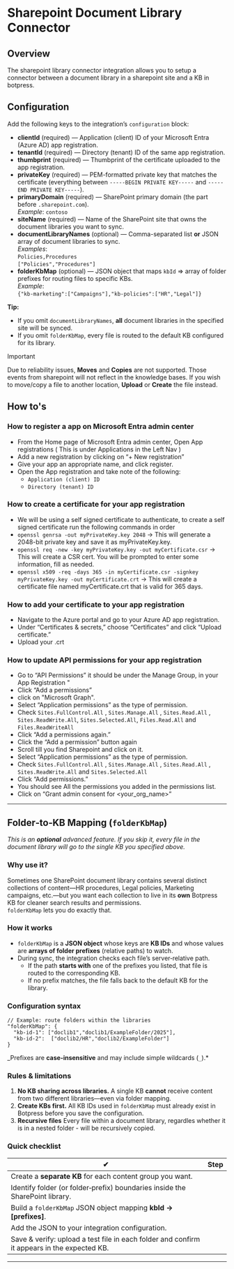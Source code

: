 # Sharepoint Document Library Connector

## Overview

The sharepoint library connector integration allows you to setup a connector between a document library in a sharepoint site and a KB in botpress.

## Configuration

Add the following keys to the integration’s `configuration` block:

- **clientId** (required) — Application (client) ID of your Microsoft Entra (Azure AD) app registration.
- **tenantId** (required) — Directory (tenant) ID of the same app registration.
- **thumbprint** (required) — Thumbprint of the certificate uploaded to the app registration.
- **privateKey** (required) — PEM-formatted private key that matches the certificate (everything between `-----BEGIN PRIVATE KEY-----` and `-----END PRIVATE KEY-----`).
- **primaryDomain** (required) — SharePoint primary domain (the part before `.sharepoint.com`).  
  _Example_: `contoso`
- **siteName** (required) — Name of the SharePoint site that owns the document libraries you want to sync.
- **documentLibraryNames** (optional) — Comma-separated list **or** JSON array of document libraries to sync.  
  _Examples_:  
  `Policies,Procedures`  
  `["Policies","Procedures"]`
- **folderKbMap** (optional) — JSON object that maps `kbId` ⇒ array of folder prefixes for routing files to specific KBs.  
  _Example_:  
  `{"kb-marketing":["Campaigns"],"kb-policies":["HR","Legal"]}`

**Tip:**

- If you omit `documentLibraryNames`, **all** document libraries in the specified site will be synced.
- If you omit `folderKbMap`, every file is routed to the default KB configured for its library.

> [!IMPORTANT]  
> Due to reliability issues, **Moves** and **Copies** are not supported. Those events from sharepoint will not reflect in the knowledge bases. If you wish to move/copy a file to another location, **Upload** or **Create** the file instead.

## How to's

### How to register a app on Microsoft Entra admin center

- From the Home page of Microsoft Entra admin center, Open App registrations ( This is under Applications in the Left Nav )
- Add a new registration by clicking on “+ New registration”
- Give your app an appropriate name, and click register.
- Open the App registration and take note of the following:
  - `Application (client) ID`
  - `Directory (tenant) ID`

### How to create a certificate for your app registration

- We will be using a self signed certificate to authenticate, to create a self signed certificate run the following commands in order
- `openssl genrsa -out myPrivateKey.key 2048` → This will generate a 2048-bit private key and save it as myPrivateKey.key.
- `openssl req -new -key myPrivateKey.key -out myCertificate.csr` → This will create a CSR cert. You will be prompted to enter some information, fill as needed.
- `openssl x509 -req -days 365 -in myCertificate.csr -signkey myPrivateKey.key -out myCertificate.crt` → This will create a certificate file named myCertificate.crt that is valid for 365 days.

### How to add your certificate to your app registration

- Navigate to the Azure portal and go to your Azure AD app registration.
- Under “Certificates & secrets,” choose “Certificates” and click “Upload certificate.”
- Upload your .crt

### How to update API permissions for your app registration

- Go to “API Permissions” it should be under the Manage Group, in your App Registration "
- Click “Add a permissions”
- click on "Microsoft Graph".
- Select “Application permissions” as the type of permission.
- Check `Sites.FullControl.All` , `Sites.Manage.All` , `Sites.Read.All` , `Sites.ReadWrite.All`, `Sites.Selected.All`, `Files.Read.All` and `Files.ReadWriteAll`
- Click “Add a permissions again.”
- Click the “Add a permission” button again
- Scroll till you find Sharepoint and click on it.
- Select “Application permissions” as the type of permission.
- Check `Sites.FullControl.All` , `Sites.Manage.All` , `Sites.Read.All` , `Sites.ReadWrite.All` and `Sites.Selected.All`
- Click “Add permissions.”
- You should see All the permissions you added in the permissions list.
- Click on “Grant admin consent for <your_org_name>”

---

## Folder‑to‑KB Mapping (`folderKbMap`)

_This is an **optional** advanced feature. If you skip it, every file in the document library will go to the single KB you specified above._

### Why use it?

Sometimes one SharePoint document library contains several distinct collections of content—HR procedures, Legal policies, Marketing campaigns, etc.—but you want each collection to live in its **own** Botpress KB for cleaner search results and permissions.  
`folderKbMap` lets you do exactly that.

### How it works

- `folderKbMap` is a **JSON object** whose keys are **KB IDs** and whose values are **arrays of folder prefixes** (relative paths) to watch.
- During sync, the integration checks each file’s server‑relative path.
  - If the path **starts with** one of the prefixes you listed, that file is routed to the corresponding KB.
  - If no prefix matches, the file falls back to the default KB for the library.

### Configuration syntax

```jsonc
// Example: route folders within the libraries
"folderKbMap": {
  "kb-id-1": ["doclib1","doclib1/ExampleFolder/2025"],
  "kb-id-2":  ["doclib2/HR","doclib2/ExampleFolder"]
}
```

_Prefixes are **case‑insensitive** and may include simple wildcards (`_`).\*

### Rules & limitations

1. **No KB sharing across libraries.** A single KB **cannot** receive content from two different libraries—even via folder mapping.
2. **Create KBs first.** All KB IDs used in `folderKbMap` must already exist in Botpress before you save the configuration.
3. **Recursive files** Every file within a document library, regardles whether it is in a nested folder - will be recursively copied.

### Quick checklist

| ✔                                                                                          | Step |
| ------------------------------------------------------------------------------------------- | ---- |
| Create a **separate KB** for each content group you want.                                   |
| Identify folder (or folder‑prefix) boundaries inside the SharePoint library.                |
| Build a `folderKbMap` JSON object mapping **kbId → [prefixes]**.                            |
| Add the JSON to your integration configuration.                                             |
| Save & verify: upload a test file in each folder and confirm it appears in the expected KB. |

---
